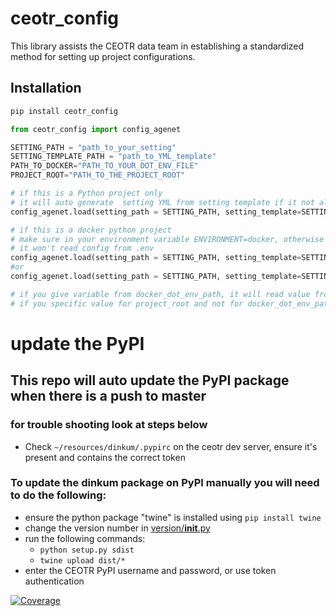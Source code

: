 # ceotr_config

This library assists the CEOTR data team in establishing a standardized method for setting up project configurations.

## Installation

```bash
pip install ceotr_config
```


```python
from ceotr_config import config_agenet

SETTING_PATH = "path_to_your_setting"
SETTING_TEMPLATE_PATH = "path_to_YML_template"
PATH_TO_DOCKER="PATH_TO_YOUR_DOT_ENV_FILE"
PROJECT_ROOT="PATH_TO_THE_PROJECT_ROOT"

# if this is a Python project only
# it will auto generate  setting YML from setting template if it not alreadt exist
config_agenet.load(setting_path = SETTING_PATH, setting_template=SETTING_TEMPLATE_PATH)

# if this is a docker python project
# make sure in your environment variable ENVIRONMENT=docker, otherwise
# it won't read config from .env
config_agenet.load(setting_path = SETTING_PATH, setting_template=SETTING_TEMPLATE_PATH, docker_dot_env_path=PATH_TO_DOCKER)
#or
config_agenet.load(setting_path = SETTING_PATH, setting_template=SETTING_TEMPLATE_PATH, project_root=PATH_TO_DOCKER)

# if you give variable from docker_dot_env_path, it will read value from docker_dot_env_path
# if you specific value for project_root and not for docker_dot_env_path, it will assign docker_dot_env_path as {project_root}/docker/.env
```


# update the PyPI

## This repo will auto update the PyPI package when there is a push to master
### for trouble shooting look at steps below
- Check `~/resources/dinkum/.pypirc` on the ceotr dev server, ensure it's present and contains the correct token

### To update the dinkum package on PyPI **manually** you will need to do the following:
- ensure the python package "twine" is installed using `pip install twine`
- change the version number in [version/__init__.py](version/__init__.py)
- run the following commands:
    - `python setup.py sdist`
    - `twine upload dist/*`
- enter the CEOTR PyPI username and password, or use token authentication


[![Coverage](http://129.173.20.172:9000/api/project_badges/measure?project=ceotr-public_ceotr_app_common_ceotr_config_608ff53d-9e27-4857-bb53-9cb5609b0f96&metric=coverage&token=sqb_fac9c74ea6746cafd20cb09c9f20d9e19c01508d)](http://129.173.20.172:9000/dashboard?id=ceotr-public_ceotr_app_common_ceotr_config_608ff53d-9e27-4857-bb53-9cb5609b0f96)